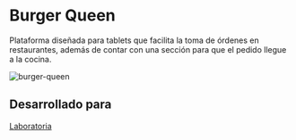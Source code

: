 # Burger Queen
Plataforma diseñada para tablets que facilita la toma de órdenes en restaurantes, además de contar con una sección para que el pedido llegue a la cocina.

![burger-queen](https://user-images.githubusercontent.com/39383220/49232816-52000600-f3ba-11e8-9720-ad494526e694.jpg)

## Desarrollado para 
[Laboratoria](http://laboratoria.la)

